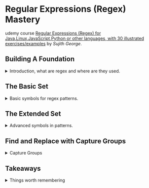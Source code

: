 <!--
// cSpell:ignore Sujith POSIX fooa
 -->

# Regular Expressions (Regex) Mastery

 
udemy course [Regular Expressions (Regex) for Java,Linux,JavaScript,Python or other languages, with 30 illustrated exercises/examples](https://www.udemy.com/course/regular-expressions-mastery/) by *Sujith George*. 


## Building A Foundation
<details>
<summary>
Introduction, what are regex and where are they used.
</summary>

>"Regular expressions are a way to search for patterns within data sets."

finding and extracting patterns from datasets, for cases where <kbd>CTRL + F</kbd> isn't enough.

regex isn't a programming language.

we can find regex in most (if not all) programming languages,and in linux command line.

> "A regular expression, regex or regexp is a sequence of characters that define a search pattern"

###  Use Cases For Regular Expressions

lets look at some common usecases for regular expressions

in the google sign up page, it requires us to create a password:
> "Use 8 or more characters with a mix of letters, numbers and characters"

our password is validated using regex. 


(this looks like email validation):
```regex
^\w+@[a-zA-Z_]+?\.[a-zA-Z]{2,3}$
```


even some text editors support regex, like notepad++.

here is a pattern that is used to find data from a csv.
```regex
.*Product(1|2).*N(J|Y),United\sStates
```

### Deep Dive - First Example

we allways start with an input file, a text file with strings on each line. we want our pattern to match some, but not all of them.

we want a pattern to match any string starting with "foo", with zero or more reptetion of the letter "a", and then "bar"

`*` - zero or more occurrences of the preceding token (character).

### A Generic Solution to Any Regex Problem

Steps to solve regex:
> - Understand the requirements
>   - what needs to be included
>   - what needs to be excluded
> - Identify patterns in the inclusion or exclusion list
> - Represent the patterns using regular expressions
> - use any regex engine to try the pattern

### Hands-on with Linux Grep Regex Engine and Java

all programming languages have a regex engine, but those engine are all different, however, almost all of them are POSIX compliant.

we start with linux `grep` command.

```sh
cd input_files
cat regex01.txt
grep 'fooa*bar' regex01.txt
```

```ps
Select-String -Path .\regex01.txt -Pattern "fooa*bar"
```

java example


```java
import java.io.BufferedReader;
import java.io.IOException;
import java.io.InputStreamReader;
import java.util.regex.Matcher;
import java.util.regex.Pattern;

public class Regex {

	public static void main(String args[]) {
		// The regex pattern
		final String REGEX_PATTERN = "fooa*bar";
		final String inputFileName = "regex01.txt";
		// Create a Pattern object
		Pattern r = Pattern.compile(REGEX_PATTERN);

		// Read the input file line by line
		try (BufferedReader bufferedReader = new BufferedReader(
				new InputStreamReader(Regex.class.getClassLoader().getResourceAsStream(inputFileName)))) {
			String line;
			while ((line = bufferedReader.readLine()) != null) {

				// Now create matcher object.
				Matcher m = r.matcher(line);

				// Apply the regex pattern to each line
				// If pattern matches, output the current line.
				if (m.find()) {
					System.out.println(line);
				}

			}
		} catch (IOException e) {
			e.printStackTrace();
		}

	}

}

```
### Quiz 1: Building a Foundation

> - what is the short name for regular expressions?
> - where is regex used?
> - what does the pattern "a*" stand for?


</details>

## The Basic Set
<details>
<summary>
Basic symbols for regex patterns.
</summary>


### The Wildcard Symbol
### Wildcard Asterisk Combo
### Representing Whitespaces
### Character Classes
### Character Classes With Ranges
### Escaping With Backslash
### Anchors
### Quiz 2: Regex: The Basic Set


</details>

## The Extended Set
<details>
<summary>
Advanced symbols in patterns.
</summary>
</details>

## Find and Replace with Capture Groups
<details>
<summary>
Capture Groups
</summary>
</details>

## Takeaways
<details>
<summary>
Things worth remembering
</summary>

in powershell
```ps
Select-String -Path C:\temp\*.log -Pattern "pat"
```

email validation - `^\w+@[a-zA-Z_]+?\.[a-zA-Z]{2,3}$`

</details>

